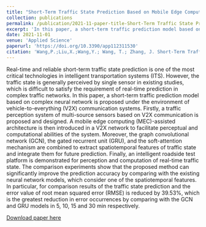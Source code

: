 ```yaml
---
title: "Short-Term Traffic State Prediction Based on Mobile Edge Computing in V2X Communication"
collection: publications
permalink: /publication/2021-11-paper-title-Short-Term Traffic State Prediction Based on Mobile Edge Computing in V2X Communication
excerpt: 'In this paper, a short-term traffic prediction model based on complex neural network is proposed under the environment of vehicle-to-everything (V2X) communication systems.'
date: 2021-11-01
venue: 'Applied Science'
paperurl: 'https://doi.org/10.3390/app112311530'
citation: 'Wang,P.;Liu,X.;Wang,Y.; Wang, T.; Zhang, J. Short-Term Traffic State Prediction Based on Mobile Edge Computing in V2X Communication. Appl. Sci. 2021, 11, 11530.'
---
```

Real-time and reliable short-term traffic state prediction is one of the most critical technologies in intelligent transportation systems (ITS). However, the traffic state is generally perceived by single sensor in existing studies, which is difficult to satisfy the requirement of real-time prediction in complex traffic networks. In this paper, a short-term traffic prediction model based on complex neural network is proposed under the environment of vehicle-to-everything (V2X) communication systems. Firstly, a traffic perception system of multi-source sensors based on V2X communication is proposed and designed. A mobile edge computing (MEC)-assisted architecture is then introduced in a V2X network to facilitate perceptual and computational abilities of the system. Moreover, the graph convolutional network (GCN), the gated recurrent unit (GRU), and the soft-attention mechanism are combined to extract spatiotemporal features of traffic state and integrate them for future prediction. Finally, an intelligent roadside test platform is demonstrated for perception and computation of real-time traffic state. The comparison experiments show that the proposed method can significantly improve the prediction accuracy by comparing with the existing neural network models, which consider one of the spatiotemporal features. In particular, for comparison results of the traffic state prediction and the error value of root mean squared error (RMSE) is reduced by 39.53%, which is the greatest reduction in error occurrences by comparing with the GCN and GRU models in 5, 10, 15 and 30 min respectively.

[Download paper here](https://doi.org/10.3390/app112311530)

